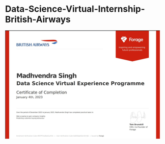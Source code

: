 # Data-Science-Virtual-Internship-British-Airways

<img src="forage_certificate.jpg" width="1000" />
